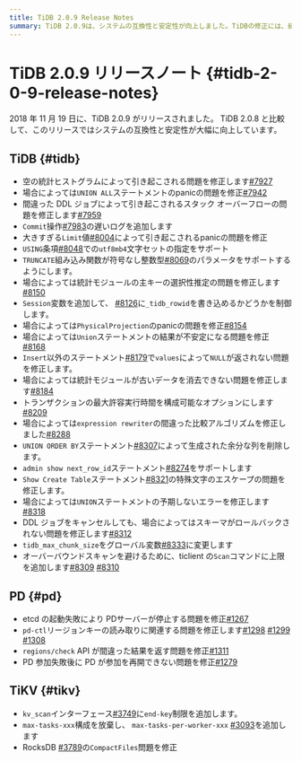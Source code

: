 ```yaml
---
title: TiDB 2.0.9 Release Notes
summary: TiDB 2.0.9は、システムの互換性と安定性が向上しました。TiDBの修正には、統計ヒストグラムの問題、UNION ALLステートメントのpanicの問題、DDLジョブによるスタックオーバーフローの問題などが含まれます。PDの修正には、etcdの起動失敗によるPDサーバーの停止問題などが含まれます。TiKVの修正には、kv_scanインターフェースにend-key制限を追加する問題などが含まれます。
---
```


# TiDB 2.0.9 リリースノート {#tidb-2-0-9-release-notes}

2018 年 11 月 19 日に、TiDB 2.0.9 がリリースされました。 TiDB 2.0.8 と比較して、このリリースではシステムの互換性と安定性が大幅に向上しています。

## TiDB {#tidb}

-   空の統計ヒストグラムによって引き起こされる問題を修正します[#7927](https://github.com/pingcap/tidb/pull/7927)
-   場合によっては`UNION ALL`ステートメントのpanicの問題を修正[#7942](https://github.com/pingcap/tidb/pull/7942)
-   間違った DDL ジョブによって引き起こされるスタック オーバーフローの問題を修正します[#7959](https://github.com/pingcap/tidb/pull/7959)
-   `Commit`操作[#7983](https://github.com/pingcap/tidb/pull/7983)の遅いログを追加します
-   大きすぎる`Limit`値[#8004](https://github.com/pingcap/tidb/pull/8004)によって引き起こされるpanicの問題を修正
-   `USING`条項[#8048](https://github.com/pingcap/tidb/pull/8048)での`utf8mb4`文字セットの指定をサポート
-   `TRUNCATE`組み込み関数が符号なし整数型[#8069](https://github.com/pingcap/tidb/pull/8069)のパラメータをサポートするようにします。
-   場合によっては統計モジュールの主キーの選択性推定の問題を修正します[#8150](https://github.com/pingcap/tidb/pull/8150)
-   `Session`変数を追加して、 [#8126](https://github.com/pingcap/tidb/pull/8126)に`_tidb_rowid`を書き込めるかどうかを制御します。
-   場合によっては`PhysicalProjection`のpanicの問題を修正[#8154](https://github.com/pingcap/tidb/pull/8154)
-   場合によっては`Union`ステートメントの結果が不安定になる問題を修正[#8168](https://github.com/pingcap/tidb/pull/8168)
-   `Insert`以外のステートメント[#8179](https://github.com/pingcap/tidb/pull/8179)で`values`によって`NULL`が返されない問題を修正します。
-   場合によっては統計モジュールが古いデータを消去できない問題を修正します[#8184](https://github.com/pingcap/tidb/pull/8184)
-   トランザクションの最大許容実行時間を構成可能なオプションにします[#8209](https://github.com/pingcap/tidb/pull/8209)
-   場合によっては`expression rewriter`の間違った比較アルゴリズムを修正しました[#8288](https://github.com/pingcap/tidb/pull/8288)
-   `UNION ORDER BY`ステートメント[#8307](https://github.com/pingcap/tidb/pull/8307)によって生成された余分な列を削除します。
-   `admin show next_row_id`ステートメント[#8274](https://github.com/pingcap/tidb/pull/8274)をサポートします
-   `Show Create Table`ステートメント[#8321](https://github.com/pingcap/tidb/pull/8321)の特殊文字のエスケープの問題を修正します。
-   場合によっては`UNION`ステートメントの予期しないエラーを修正します[#8318](https://github.com/pingcap/tidb/pull/8318)
-   DDL ジョブをキャンセルしても、場合によってはスキーマがロールバックされない問題を修正します[#8312](https://github.com/pingcap/tidb/pull/8312)
-   `tidb_max_chunk_size`をグローバル変数[#8333](https://github.com/pingcap/tidb/pull/8333)に変更します
-   オーバーバウンドスキャンを避けるために、ticlient の`Scan`コマンドに上限を追加します[#8309](https://github.com/pingcap/tidb/pull/8309) [#8310](https://github.com/pingcap/tidb/pull/8310)

## PD {#pd}

-   etcd の起動失敗により PDサーバーが停止する問題を修正[#1267](https://github.com/pingcap/pd/pull/1267)
-   `pd-ctl`リージョンキーの読み取りに関連する問題を修正します[#1298](https://github.com/pingcap/pd/pull/1298) [#1299](https://github.com/pingcap/pd/pull/1299) [#1308](https://github.com/pingcap/pd/pull/1308)
-   `regions/check` API が間違った結果を返す問題を修正[#1311](https://github.com/pingcap/pd/pull/1311)
-   PD 参加失敗後に PD が参加を再開できない問題を修正[#1279](https://github.com/pingcap/pd/pull/1279)

## TiKV {#tikv}

-   `kv_scan`インターフェース[#3749](https://github.com/tikv/tikv/pull/3749)に`end-key`制限を追加します。
-   `max-tasks-xxx`構成を放棄し、 `max-tasks-per-worker-xxx` [#3093](https://github.com/tikv/tikv/pull/3093)を追加します
-   RocksDB [#3789](https://github.com/tikv/tikv/pull/3789)の`CompactFiles`問題を修正
